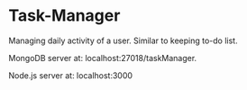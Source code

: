 # Task-Manager
Managing daily activity of a user. Similar to keeping to-do list.

MongoDB server at: localhost:27018/taskManager.

Node.js server at: localhost:3000
